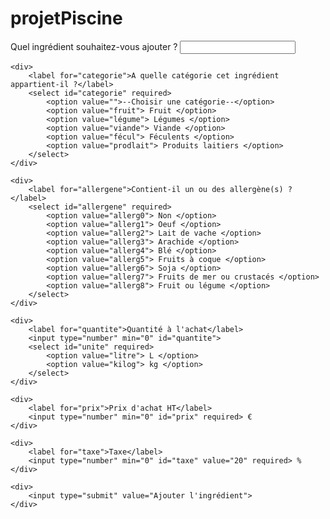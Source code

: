 # projetPiscine

<!DOCTYPE html>
<html lang="fr">
<head>
    <meta http-equiv="content-type" content="text/html; charset=UTF-8">
    <title>Ajouter un ingrédient</title>
    <link rel="stylesheet" href="baseCss.css" type="text/css">
</head>
<body>
<form action="" method="get">
    <div>
        <label for="name">Quel ingrédient souhaitez-vous ajouter ?</label>
        <input type="text" name="name" id="name" required>
    </div>

    <div>
        <label for="categorie">A quelle catégorie cet ingrédient appartient-il ?</label>
        <select id="categorie" required>
            <option value="">--Choisir une catégorie--</option>
            <option value="fruit"> Fruit </option>
            <option value="légume"> Légumes </option>
            <option value="viande"> Viande </option>
            <option value="fécul"> Féculents </option>
            <option value="prodlait"> Produits laitiers </option>
        </select>
    </div>

    <div>
        <label for="allergene">Contient-il un ou des allergène(s) ?</label>
        <select id="allergene" required>
            <option value="allerg0"> Non </option>
            <option value="allerg1"> Oeuf </option>
            <option value="allerg2"> Lait de vache </option>
            <option value="allerg3"> Arachide </option>
            <option value="allerg4"> Blé </option>
            <option value="allerg5"> Fruits à coque </option>
            <option value="allerg6"> Soja </option>
            <option value="allerg7"> Fruits de mer ou crustacés </option>
            <option value="allerg8"> Fruit ou légume </option>
        </select>
    </div>

    <div>
        <label for="quantite">Quantité à l'achat</label>
        <input type="number" min="0" id="quantite">
        <select id="unite" required>
            <option value="litre"> L </option>
            <option value="kilog"> kg </option>
        </select>
    </div>

    <div>
        <label for="prix">Prix d'achat HT</label>
        <input type="number" min="0" id="prix" required> €
    </div>

    <div>
        <label for="taxe">Taxe</label>
        <input type="number" min="0" id="taxe" value="20" required> %
    </div>

    <div>
        <input type="submit" value="Ajouter l'ingrédient">
    </div>
</form>
</body>
</html>
